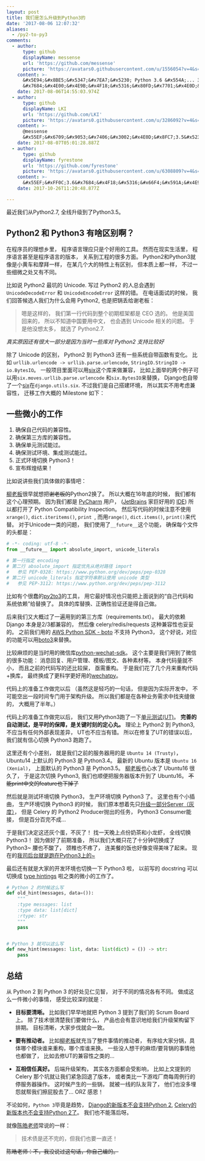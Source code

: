 ```yaml
---
layout: post
title: 我们是怎么升级到Python3的
date: '2017-08-06 12:07:32'
aliases:
  - /py2-to-py3
comments:
  - author:
      type: github
      displayName: messense
      url: 'https://github.com/messense'
      picture: 'https://avatars0.githubusercontent.com/u/1556054?v=4&s=73'
    content: >-
      &#x5E94;&#x8BE5;&#x5347;&#x7EA7;&#x5230; Python 3.6 &#x554A;... 3.6
      &#x7684;&#x4E00;&#x4E9B;&#x4F18;&#x5316;&#x80FD;&#x7701;&#x4E0D;&#x5C11;&#x5185;&#x5B58;&#x3002;
    date: 2017-08-06T14:55:03.974Z
  - author:
      type: github
      displayName: LKI
      url: 'https://github.com/LKI'
      picture: 'https://avatars0.githubusercontent.com/u/3286092?v=4&s=73'
    content: >-
      @messense
      &#x55EF;&#x6709;&#x9053;&#x7406;&#x3002;&#x4E0D;&#x8FC7;3.5&#x5230;3.6&#x7684;gap&#xFF0C;&#x6BD4;2.7&#x5230;3.5&#x7684;gap&#x5C0F;&#x5F88;&#x591A;&#xFF0C;&#x8FD9;&#x4E2A;&#x597D;&#x5347;&#x3002;
    date: 2017-08-07T05:01:28.887Z
  - author:
      type: github
      displayName: fyrestone
      url: 'https://github.com/fyrestone'
      picture: 'https://avatars0.githubusercontent.com/u/6308809?v=4&s=73'
    content: >-
      &#x55EF;&#xFF0C;3.6&#x7684;&#x4F18;&#x5316;&#x66F4;&#x591A;&#x4E9B;&#x3002;&#x3002;
    date: 2017-10-26T11:20:48.877Z

---
```


最近我们从Python2.7,
全线升级到了Python3.5。

<!--MORE-->

## Python2 和 Python3 有啥区别啊？

在程序员的理想乡里，
程序语言理应只是个好用的工具。
然而在现实生活里，
程序语言甚至是程序语言的版本，
关系到工程的很多方面。
Python2和Python3就像是小黄车和摩拜一样，
在某几个大的特性上有区别，
但本质上都一样，
不过一些细微之处又有不同。

比如说 Python2 最坑的 Unicode.
写过 Python2 的人总会遇到 `UnicodeDecodeError` 和 `UnicodeEncodeError` 这样的错。
在电话面试的时候，
我们回答候选人我们为什么会用 Python2,
也是把锅丢给谢老板：

> 嗯是这样的，
> 我们第一行代码到整个初期框架都是 CEO 选的。
> 他是美国回来的，
> 所以不知道中国要用中文，
> 也会遇到 Unicode 相关的问题。
> 于是他没想太多，
> 就选了 Python2.7.

_真实原因还有很大一部分是因为当时一些库对 Python2 支持比较好_

除了 Unicode 的区别，
Python2 到 Python3 还有一些系统自带函数有变化。
比如 `urllib.urlencode -> urllib.parse.urlencode`,
`StringIO.StringIO -> io.BytesIO`。
一般项目里面可以用[six][six]这个库来做兼容，
比如上面举的两个例子可以用`six.moves.urllib.parse.urlencode`
和`six.BytesIO`来替换，
Django也自带了一个[six][six]在`django.utils.six`.
不过我们是自己搭建环境，
所以其实不用考虑兼容性，
迁移工作大概的 Milestone 如下：

## 一些微小的工作

1. 确保自己代码的兼容性。
2. 确保第三方库的兼容性。
3. 确保单元测试能过。
4. 确保测试环境、集成测试能过。
5. 正式环境切换 Python3！
6. 宣布辉煌结果！

比如说讲些我们具体做的事情吧：

[柳老板][ldsink]很早就想把~~谢老板的~~Python2换了。
所以大概在16年底的时候，
我们都有这个心理预期。
因为我们都是 [PyCharm][pycharm] 用户，
([JetBrains][pycharm] 家巨好用的 [IDE][ide])
所以都打开了 Python Compatibility Inspection。
然后写代码的时候注意不使用`xrange()`, `dict.iteritems()`, `print `,
而用`range()`, `dict.items()`, `print()`来代替。
对于Unicode一类的问题，
我们使用了`__future__`这个功能，
确保每个文件的头都是：

```python
# -*- coding: utf-8 -*-
from __future__ import absolute_import, unicode_literals

# 第一行指定 encoding
# 第二行 absolute_import 指定优先从绝对路径 import
#   参见 PEP-0328: https://www.python.org/dev/peps/pep-0328
# 第二行 unicode_literals 指定字符串默认使用 unicode 类型
#   参见 PEP-3112: https://www.python.org/dev/peps/pep-3112
```

比如有个很蠢的[py2to3][py2to3]的工具，
用它最好情况也只能把上面说到的“自己代码和系统依赖”给替换了。
具体的库替换、正确性验证还是得自己做。

后来我们又大概过了一遍用到的第三方库（requirements.txt）。
最大的依赖 Django 本身是2/3都兼容的，
然后像 celery/redis/requests 这种兼容性也妥妥的。
之前我们用的 [AWS Python SDK - boto][boto] 不支持 Python3，
这个好说，对应的功能可以用[boto3][boto3]来替换。

比较麻烦的是当时用的微信库[python-wechat-sdk][pws]。
这个主要是我们用到了微信的很多功能：
消息回复、用户管理、模板/图文、各种素材等。
本身代码量就不小，
而且之前的代码写的还比较屎，
亟需重构。
于是我们花了几个月来重构代码+换库，
最终换成了更科学更好用的[wechatpy][wechatpy]。

代码上的准备工作做完以后
（虽然这是轻巧的一句话，
但是因为实际开发中，
不可能空出一段时间专门用于架构升级。
所以我们都是在各种业务需求中找夹缝做的，
大概用了半年。）

代码上的准备工作做完以后，
我们又用Python3跑了一下[单元测试(UT)][ut]。
**完善的自动测试，是平时的保障，是关键时刻的定心丸。**
理论上 Python2 到 Python3,
不应当有任何外部表现差异，
UT也不应当有错。
所以在修复了UT的错误以后，
我们就有信心切换 Python3 跑跑了。

这里还有个小差别，
就是我们之前的服务器用的是 `Ubuntu 14 (Trusty)`，
Ubuntu14 上默认的 Python3 是 Python3.4。
最新的 Ubuntu 版本是 `Ubuntu 16 (Xenial)`，
上面默认的 Python3 是 Python3.5。
[柳老板][ldsink]也心水了 Ubuntu16 很久了，
于是这次切换 Python3,
我们也顺便把服务器版本升到了 Ubuntu16。
~~不能print中文的feature也下掉了~~

然后就是测试环境切换 Python3，
生产环境切换 Python3 了。
这里也有个小插曲，
生产环境切换 Python3 的时候，
我们原本想着先只[升级一部分Server（灰度）][abtest]，
但是 Celery 的 Python2 Producer抛出的任务，
Python3 Consumer能接，
但是百分百完不成…

于是我们决定这还灰个蛋，不灰了！
找一天晚上点份奶茶和小龙虾，
全线切换Python3！
因为做好了前期准备，
所以我们大概只花了十分钟切换成了Python3~
腰也不酸了，
颈椎也不疼了，
连美餐的饭也好像变得美味了起来。
现在的[我司后台就是跑在Python3上的~][zaihui]

最后还有就是大家的开发环境也切换一下 Python3 啦，
以前写的 docstring 可以切换成 [type hintings][type] 啦之类的微小的工作了。

```python
# Python 2 的时候这么写
def old_hint(messages, data=()):
    """
    :type messages: list
    :type data: list[dict]
    :rtype: str
    """
    pass


# Python 3 就可以这么写
def new_hint(messages: list, data: list(dict) = ()) -> str:
    pass
```

## 总结

从 Python 2 到 Python 3 的好处见仁见智，
对于不同的情况各有不同。
做成这么一件微小的事情，
感受比较深的就是：

* **目标要清晰。**
比如我们早早地就把 Python 3 提到了我们的 Scrum Board 上。
除了技术很清楚我们要做什么，
产品也会有意识地给我们升级架构留下排期。
目标清晰，大家步伐就会一致。

* **要有推动者。**
比如[柳老板][ldsink]就充当了整件事情的推动者，
有序给大家分锅，具体哪个模块谁来重构，哪个库谁来换。
一些没人想干的麻烦/要背锅的事情他也都做了，
比如去修UT的兼容性之类的…

* **互相信任真好。**
后端升级架构，
其实各方面都会受影响，
比如上文提到的 Celery 那个坑就让我们紧急回退了版本，
或者类比一下游戏厂商每周例行的停服务器操作。
这时候产生的一些锅，
就被一线的队友背了，
他们也没多埋怨就帮我们擦屁股去了…
ORZ 感恩！

不论如何，`Python 3`毕竟是趋势，
[Django的新版本不会支持Python 2][django-python-2],
[Celery的新版本也不会支持Python 2了][celery-python-2]。
我们也不能落后呀。

就像[陈皓老师][haoel]常说的一样：

> 技术债是还不完的，但我们也要一直还！

~~陈皓老师：不，我没说过这句话，你自己编的。~~

[ldsink]: https://ldsink.com/
[six]: https://pypi.python.org/pypi/six
[pws]: https://github.com/doraemonext/wechat-python-sdk
[wechatpy]: https://github.com/jxtech/wechatpy
[pycharm]: https://www.jetbrains.com/pycharm/
[ide]: [https://en.wikipedia.org/wiki/Integrated_development_environment]
[py2to3]: https://docs.python.org/3/library/2to3.html
[boto]: http://boto.cloudhackers.com/en/latest/
[boto3]: https://boto3.readthedocs.io/en/latest/
[ut]: https://en.wikipedia.org/wiki/Unit_testing
[abtest]: https://en.wikipedia.org/wiki/A/B_testing
[zaihui]: http://www.kezaihui.com/#!/join
[type]: https://docs.python.org/3/library/typing.html
[django-python-2]: https://www.djangoproject.com/weblog/2015/jun/25/roadmap/
[celery-python-2]: http://docs.celeryproject.org/en/latest/whatsnew-4.0.html#last-major-version-to-support-python-2
[haoel]: https://coolshell.cn/articles/17583.html

